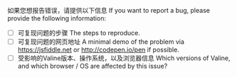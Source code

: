 如果您想报告错误，请提供以下信息 If you want to report a bug, please provide the following information:

- [ ] 可复现问题的步骤 The steps to reproduce.
- [ ] 可复现问题的网页地址 A minimal demo of the problem via https://jsfiddle.net or http://codepen.io/pen if possible.
- [ ] 受影响的Valine版本、操作系统，以及浏览器信息 Which versions of Valine, and which browser / OS are affected by this issue?
